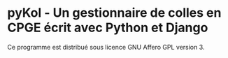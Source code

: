 pyKol - Un gestionnaire de colles en CPGE écrit avec Python et Django
=====================================================================

Ce programme est distribué sous licence GNU Affero GPL version 3.
